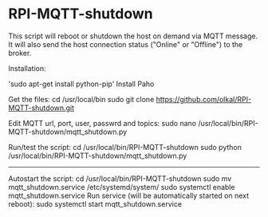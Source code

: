 # RPI-MQTT-shutdown
This script will reboot or shutdown the host on demand via MQTT message. 
It will also send the host connection status ("Online" or "Offline") to the broker.

Installation:

'sudo apt-get install python-pip'
Install Paho

Get the files:
cd /usr/local/bin 
sudo git clone https://github.com/olkal/RPI-MQTT-shutdown.git

Edit MQTT url, port, user, passwrd and topics:
sudo nano /usr/local/bin/RPI-MQTT-shutdown/mqtt_shutdown.py

Run/test the script: 
cd /usr/local/bin/RPI-MQTT-shutdown
sudo python /usr/local/bin/RPI-MQTT-shutdown/mqtt_shutdown.py

******************************
Autostart the script:
cd /usr/local/bin/RPI-MQTT-shutdown
sudo mv mqtt_shutdown.service /etc/systemd/system/
sudo systemctl enable mqtt_shutdown.service
Run service (will be automatically started on next reboot):
sudo systemctl start mqtt_shutdown.service
